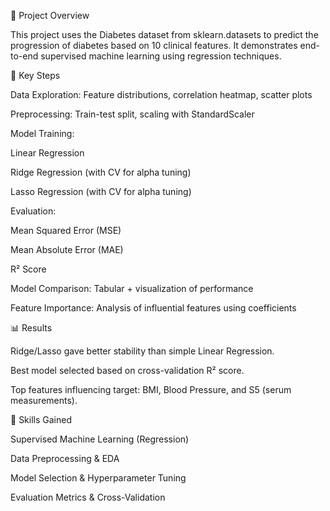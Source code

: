 📌 Project Overview

This project uses the Diabetes dataset from sklearn.datasets to predict the progression of diabetes based on 10 clinical features. It demonstrates end-to-end supervised machine learning using regression techniques.

🔎 Key Steps

Data Exploration: Feature distributions, correlation heatmap, scatter plots

Preprocessing: Train-test split, scaling with StandardScaler

Model Training:

Linear Regression

Ridge Regression (with CV for alpha tuning)

Lasso Regression (with CV for alpha tuning)

Evaluation:

Mean Squared Error (MSE)

Mean Absolute Error (MAE)

R² Score

Model Comparison: Tabular + visualization of performance

Feature Importance: Analysis of influential features using coefficients

📊 Results

Ridge/Lasso gave better stability than simple Linear Regression.

Best model selected based on cross-validation R² score.

Top features influencing target: BMI, Blood Pressure, and S5 (serum measurements).

🚀 Skills Gained

Supervised Machine Learning (Regression)

Data Preprocessing & EDA

Model Selection & Hyperparameter Tuning

Evaluation Metrics & Cross-Validation
